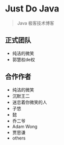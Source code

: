 #  Just Do Java

>  Java 极客技术博客

## 正式团队

- 纯洁的微笑
- 郭慧权de权


## 合作作者

- 纯洁的微笑
- 沉默王二
- 迷恋着你微笑的人
- 子悠
- 懿
- 乔二爷
- Adam Wong
- 贾思谦
- others


